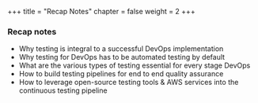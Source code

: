 +++
title = "Recap Notes"
chapter = false
weight = 2
+++

### Recap notes 

- Why testing is integral to a successful DevOps implementation
- Why testing for DevOps has to be automated testing by default 
- What are the various types of testing essential for every stage DevOps
- How to build testing pipelines for end to end  quality assurance  
- How to leverage open-source testing tools & AWS services into the continuous testing pipeline

